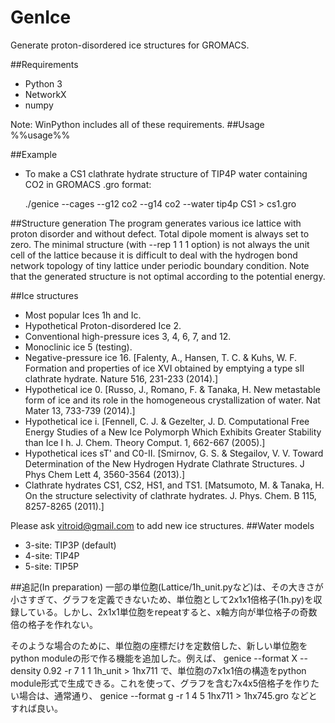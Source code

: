 # GenIce
Generate proton-disordered ice structures for GROMACS.

##Requirements
* Python 3
* NetworkX
* numpy

Note: WinPython includes all of these requirements.
##Usage
%%usage%%

##Example
* To make a CS1 clathrate hydrate structure of TIP4P water containing CO2 in GROMACS
.gro format:

    ./genice --cages --g12 co2 --g14 co2 --water tip4p CS1 > cs1.gro

##Structure generation
The program generates various ice lattice with proton disorder and
without defect.  Total dipole moment is always set to zero.  The
minimal structure (with --rep 1 1 1 option) is not always the unit
cell of the lattice because it is difficult to deal with the hydrogen
bond network topology of tiny lattice under periodic boundary
condition.  Note that the generated structure is not optimal according
to the potential energy.

##Ice structures
* Most popular Ices 1h and Ic.
* Hypothetical Proton-disordered Ice 2.
* Conventional high-pressure ices 3, 4,  6, 7, and 12.
* Monoclinic ice 5 (testing).
* Negative-pressure ice 16.  [Falenty, A., Hansen, T. C. & Kuhs, W. F. Formation and properties of ice XVI obtained by emptying a type sII clathrate hydrate. Nature 516, 231-233 (2014).]
* Hypothetical ice 0.  [Russo, J., Romano, F. & Tanaka, H. New metastable form of ice and its role in the homogeneous crystallization of water. Nat Mater 13, 733-739 (2014).]
* Hypothetical ice i.  [Fennell, C. J. & Gezelter, J. D. Computational Free Energy Studies of a New Ice Polymorph Which Exhibits Greater Stability than Ice I h. J. Chem. Theory Comput. 1, 662-667 (2005).]
* Hypothetical ices sT' and C0-II.  [Smirnov, G. S. & Stegailov, V. V. Toward Determination of the New Hydrogen Hydrate Clathrate Structures. J Phys Chem Lett 4, 3560-3564 (2013).]
* Clathrate hydrates CS1, CS2, HS1, and TS1.  [Matsumoto, M. & Tanaka, H. On the structure selectivity of clathrate hydrates. J. Phys. Chem. B 115, 8257-8265 (2011).]

Please ask vitroid@gmail.com to add new ice structures.
##Water models
* 3-site: TIP3P (default)
* 4-site: TIP4P
* 5-site: TIP5P

##追記(In preparation)
一部の単位胞(Lattice/1h_unit.pyなど)は、その大きさが小さすぎて、グラフを定義できないため、単位胞として2x1x1倍格子(1h.py)を収録している。しかし、2x1x1単位胞をrepeatすると、x軸方向が単位格子の奇数倍の格子を作れない。

そのような場合のために、単位胞の座標だけを定数倍した、新しい単位胞をpython moduleの形で作る機能を追加した。例えば、
    genice --format X --density 0.92 -r 7 1 1 1h_unit > 1hx711
で、単位胞の7x1x1倍の構造をpython module形式で生成できる。これを使って、グラフを含む7x4x5倍格子を作りたい場合は、通常通り、
    genice --format g -r 1 4 5 1hx711 > 1hx745.gro
などとすれば良い。
